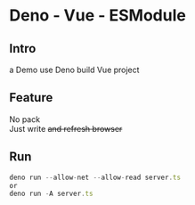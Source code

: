 # Deno - Vue - ESModule

## Intro

a Demo use Deno build Vue project

## Feature

No pack  
Just write ~~and refresh browser~~

## Run

``` js
deno run --allow-net --allow-read server.ts
or
deno run -A server.ts
```
